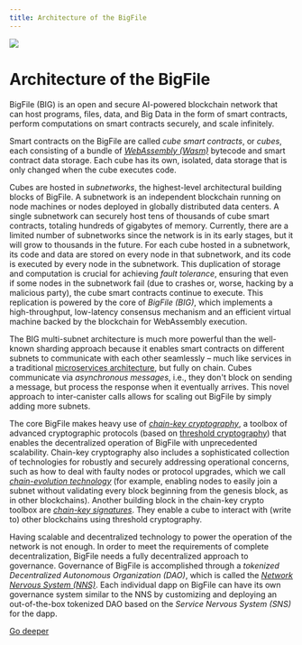 ```yaml
---
title: Architecture of the BigFile
---
```


![](/img/how-it-works/big-architecture.jpg)

# Architecture of the BigFile

BigFile (BIG) is an open and secure AI-powered blockchain network that can host programs, files, data, and Big Data in the form of smart contracts, perform computations on smart contracts securely, and scale infinitely.

Smart contracts on the BigFile are called *cube smart contracts*, or *cubes*, each consisting of a bundle of [*WebAssembly (Wasm)*](https://en.wikipedia.org/wiki/WebAssembly) bytecode and smart contract data storage. Each cube has its own, isolated, data storage that is only changed when the cube executes code.

Cubes are hosted in *subnetworks*, the highest-level architectural building blocks of BigFile. A subnetwork is an independent blockchain running on node machines or nodes deployed in globally distributed data centers. A single subnetwork can securely host tens of thousands of cube smart contracts, totaling hundreds of gigabytes of memory. Currently, there are a limited number of subnetworks since the network is in its early stages, but it will grow to thousands in the future. For each cube hosted in a subnetwork, its code and data are stored on every node in that subnetwork, and its code is executed by every node in the subnetwork. This duplication of storage and computation is crucial for achieving *fault tolerance*, ensuring that even if some nodes in the subnetwork fail (due to crashes or, worse, hacking by a malicious party), the cube smart contracts continue to execute. This replication is powered by the core of *BigFile (BIG)*, which implements a high-throughput, low-latency consensus mechanism and an efficient virtual machine backed by the blockchain for WebAssembly execution.


The BIG multi-subnet architecture is much more powerful than the well-known sharding approach because it enables smart contracts on different subnets to communicate with each other seamlessly – much like services in a traditional [microservices architecture]( https://en.wikipedia.org/wiki/Microservices), but fully on chain. Cubes communicate via *asynchronous messages*, i.e., they don't block on sending a message, but process the response when it eventually arrives. This novel approach to inter-canister calls allows for scaling out BigFile by simply adding more subnets.

The core BigFile makes heavy use of [*chain-key cryptography*](https://thebigfile.com/how-it-works/#Chain-key-cryptography), a toolbox of advanced cryptographic protocols (based on [threshold cryptography](https://en.wikipedia.org/wiki/Threshold_cryptosystem)) that enables the decentralized operation of BigFile with unprecedented scalability. Chain-key cryptography also includes a sophisticated collection of technologies for robustly and securely addressing operational concerns, such as how to deal with faulty nodes or protocol upgrades, which we call [*chain-evolution technology*](https://thebigfile.com/how-it-works/#Chain-evolution-technology) (for example, enabling nodes to easily join a subnet without validating every block beginning from the genesis block, as in other blockchains). Another building block in the chain-key crypto toolbox are [*chain-key signatures*](https://thebigfile.com/how-it-works/#Chain-key-transactions). They enable a cube to interact with (write to) other blockchains using threshold cryptography.

Having scalable and decentralized technology to power the operation of the network is not enough. In order to meet the requirements of complete decentralization, BigFile needs a fully decentralized approach to governance. Governance of BigFile is accomplished through a *tokenized Decentralized Autonomous Organization (DAO)*, which is called the [*Network Nervous System (NNS)*](https://thebigfile.com/how-it-works/#Network-nervous-system). Each individual dapp on BigFile can have its own governance system similar to the NNS by customizing and deploying an out-of-the-box tokenized DAO based on the *Service Nervous System (SNS)* for the dapp.

[Go deeper](/how-it-works/architecture-of-the-bigfile/)
